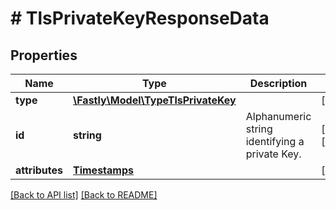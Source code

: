 # # TlsPrivateKeyResponseData

## Properties

Name | Type | Description | Notes
------------ | ------------- | ------------- | -------------
**type** | [**\Fastly\Model\TypeTlsPrivateKey**](TypeTlsPrivateKey.md) |  | [optional]
**id** | **string** | Alphanumeric string identifying a private Key. | [optional] [readonly]
**attributes** | [**Timestamps**](Timestamps.md) |  | [optional]

[[Back to API list]](../../README.md#endpoints) [[Back to README]](../../README.md)
